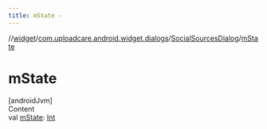 ```yaml
---
title: mState -
---
```

//[widget](../../index.md)/[com.uploadcare.android.widget.dialogs](../index.md)/[SocialSourcesDialog](index.md)/[mState](m-state.md)



# mState  
[androidJvm]  
Content  
val [mState](m-state.md): [Int](https://kotlinlang.org/api/latest/jvm/stdlib/kotlin/-int/index.html)  



